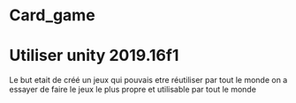 # Card_game

# Utiliser unity 2019.16f1

Le but etait de créé un jeux qui pouvais etre réutiliser par tout le monde 
on a essayer de faire le jeux le plus propre et utilisable par tout le monde
